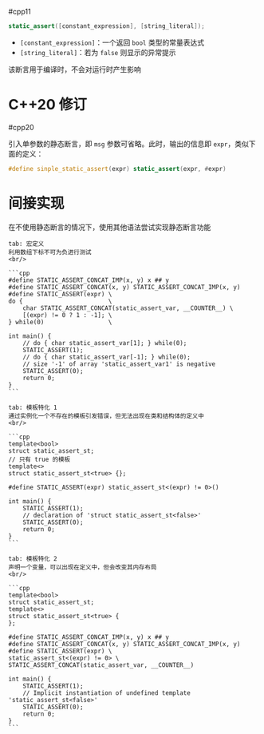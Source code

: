 #cpp11 

```cpp
static_assert([constant_expression], [string_literal]);
```

* `[constant_expression]`：一个返回 `bool` 类型的常量表达式
* `[string_literal]`：若为 `false` 则显示的异常提示

该断言用于编译时，不会对运行时产生影响
# C++20 修订
#cpp20

引入单参数的静态断言，即 `msg` 参数可省略。此时，输出的信息即 `expr`，类似下面的定义：

```cpp
#define sinple_static_assert(expr) static_assert(expr, #expr)
```
# 间接实现

在不使用静态断言的情况下，使用其他语法尝试实现静态断言功能

````tabs
tab: 宏定义
利用数组下标不可为负进行测试
<br/>

```cpp
#define STATIC_ASSERT_CONCAT_IMP(x, y) x ## y
#define STATIC_ASSERT_CONCAT(x, y) STATIC_ASSERT_CONCAT_IMP(x, y)
#define STATIC_ASSERT(expr) \
do {                        \
    char STATIC_ASSERT_CONCAT(static_assert_var, __COUNTER__) \
    [(expr) != 0 ? 1 : -1]; \
} while(0)                  \

int main() {
    // do { char static_assert_var[1]; } while(0);
    STATIC_ASSERT(1);
    // do { char static_assert_var[-1]; } while(0);
    // size '-1' of array 'static_assert_var1' is negative
    STATIC_ASSERT(0);
    return 0;
}
```

tab: 模板特化 1
通过实例化一个不存在的模板引发错误，但无法出现在类和结构体的定义中
<br/>

```cpp
template<bool>
struct static_assert_st;
// 只有 true 的模板
template<>
struct static_assert_st<true> {};

#define STATIC_ASSERT(expr) static_assert_st<(expr) != 0>()

int main() {
    STATIC_ASSERT(1);
    // declaration of 'struct static_assert_st<false>'
    STATIC_ASSERT(0);
    return 0;
}
```

tab: 模板特化 2
声明一个变量，可以出现在定义中，但会改变其内存布局
<br/>

```cpp
template<bool>
struct static_assert_st;
template<>
struct static_assert_st<true> {
};

#define STATIC_ASSERT_CONCAT_IMP(x, y) x ## y
#define STATIC_ASSERT_CONCAT(x, y) STATIC_ASSERT_CONCAT_IMP(x, y)
#define STATIC_ASSERT(expr) \
static_assert_st<(expr) != 0> \
STATIC_ASSERT_CONCAT(static_assert_var, __COUNTER__)

int main() {
    STATIC_ASSERT(1);
    // Implicit instantiation of undefined template 'static_assert_st<false>'
    STATIC_ASSERT(0);
    return 0;
}
```
````
